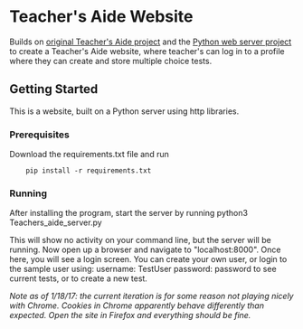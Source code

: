 # Teacher's Aide Website

Builds on [original Teacher's Aide project](https://github.com/steph-rage/TeachersAide) and the [Python web server project](https://github.com/steph-rage/PracticeServer) to create a Teacher's Aide website, where teacher's can log in to a profile where they can create and store multiple choice tests. 

## Getting Started

This is a website, built on a Python server using http libraries.  

### Prerequisites

Download the requirements.txt file and run

		pip install -r requirements.txt

### Running

After installing the program, start the server by running 
		python3 Teachers_aide_server.py

This will show no activity on your command line, but the server will be running. Now open up a browser and navigate to "localhost:8000". Once here, you will see a login screen. You can create your own user, or login to the sample user using:
username: TestUser
password: password
to see current tests, or to create a new test. 

*Note as of 1/18/17: the current iteration is for some reason not playing nicely with Chrome. Cookies in Chrome apparently behave differently than expected. Open the site in Firefox and everything should be fine.*